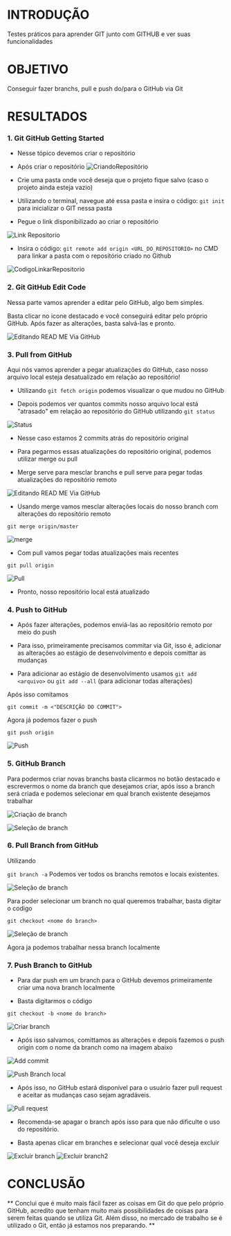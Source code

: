 
# INTRODUÇÃO

Testes práticos para aprender GIT junto com GITHUB e ver suas funcionalidades

# OBJETIVO
Conseguir fazer branchs, pull e push do/para o GitHub via Git 

# RESULTADOS

### 1.  Git GitHub Getting Started

- Nesse tópico devemos criar o repositório

- Após criar o repositório
![CriandoRepositório](/imgsREADME/criarRep.png)

- Crie uma pasta onde você deseja que o projeto fique salvo (caso o projeto ainda esteja vazio)

- Utilizando o terminal, navegue até essa pasta e insira o código: `git init`
 para inicializar o GIT nessa pasta

- Pegue o link disponibilizado ao criar o repositório

![Link Repositorio](/imgsREADME/linkRep.png)

- Insira o código: 
`git remote add origin <URL_DO_REPOSITORIO>` 
no CMD para linkar a pasta com o repositório criado no Github

![CodigoLinkarRepositorio](/imgsREADME/codigoLinkandoRep.png)


### 2.  Git GitHub Edit Code
Nessa parte vamos aprender a editar pelo GitHub, algo bem simples.

Basta clicar no icone destacado e você conseguirá editar pelo próprio GitHub. Após fazer as alterações, basta salvá-las e pronto.

![Editando READ ME Via GitHub](/imgsREADME/editViaGitHuB.png)


### 3. Pull from GitHub

Aqui nós vamos aprender a pegar atualizações do GitHub, caso nosso arquivo local esteja desatualizado em relação ao repositório!

- Utilizando `git fetch origin` podemos visualizar o que mudou no GitHub

- Depois podemos ver quantos commits nosso arquivo local está "atrasado" em relação ao repositório do GitHub utilizando `git status`

![Status](/imgsREADME/statusRep.png)

- Nesse caso estamos 2 commits atrás do repositório original

- Para pegarmos essas atualizações do repositório original, podemos utilizar merge ou pull 
- Merge serve para mesclar branchs e pull serve para pegar todas atualizações do repositório remoto

![Editando READ ME Via GitHub](/imgsREADME/me.png)

-  Usando merge vamos mesclar alterações locais do nosso branch com alterações do repositório remoto

`git merge origin/master`

![merge](/imgsREADME/mergeRep.png)


- Com pull vamos pegar todas atualizações mais recentes 

`git pull origin`

![Pull](/imgsREADME/pullRep.png)

- Pronto, nosso repositório local está atualizado 


### 4. Push to GitHub

- Após fazer alterações, podemos enviá-las ao repositório remoto por meio do push

- Para isso, primeiramente precisamos commitar via Git, isso é, adicionar as alterações ao estágio de desenvolvimento e depois comittar as mudanças

- Para adicionar ao estágio de desenvolvimento usamos 
`git add <arquivo>` ou `git add --all` (para adicionar todas alterações)

Após isso comitamos 

`git commit -m <"DESCRIÇÃO DO COMMIT">`

Agora já podemos fazer o push

`git push origin`

![Push](/imgsREADME/pushRep.png)


### 5. GitHub Branch

Para podermos criar novas branchs basta clicarmos no botão destacado e escrevermos o nome da branch que desejamos criar, após isso a branch será criada e podemos selecionar em qual branch existente desejamos trabalhar 

![Criação de branch](/imgsREADME/criabranchRep.png)

![Seleção de branch](/imgsREADME/selbranchRep.png)


### 6. Pull Branch from GitHub

Utilizando 

`git branch -a` Podemos ver todos os branchs remotos e locais existentes. 

![Seleção de branch](/imgsREADME/branchRep.png)

Para poder selecionar um branch no qual queremos trabalhar, basta digitar o codigo 

`git checkout <nome do branch>`

![Seleção de branch](/imgsREADME/checkout.png)

Agora ja podemos trabalhar nessa branch localmente


### 7. Push Branch to GitHub

- Para dar push em um branch para o GitHub devemos primeiramente criar uma nova branch localmente

- Basta digitarmos o código

`git checkout -b <nome do branch>`

![Criar branch](/imgsREADME/cbranchlocal.png)

- Após isso salvamos, comittamos as alterações e depois fazemos o push origin com o nome da branch como na imagem abaixo 

![Add commit](/imgsREADME/addcommitbranch.png)

![Push Branch local](/imgsREADME/pushbranchlocal.png)

- Após isso, no GitHub estará disponível para o usuário fazer pull request e aceitar as mudanças caso sejam agradáveis.

![Pull request](/imgsREADME/pullrequest.png)

- Recomenda-se apagar o branch após isso para que não dificulte o uso do repositório.

- Basta apenas clicar em branches e selecionar qual você deseja excluir 

![Excluir branch](/imgsREADME/Screenshot_209.png)
![Excluir branch2](/imgsREADME/Screenshot_210.png)




# CONCLUSÃO

** Conclui que é muito mais fácil fazer as coisas em Git do que pelo próprio GitHub, acredito que tenham muito mais possibilidades de coisas para serem feitas quando se utiliza Git. Além disso, no mercado de trabalho se é utilizado o Git, então já estamos nos preparando. **
